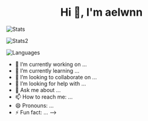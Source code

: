 <h1 align="center">Hi 👋, I'm aelwnn</h1>
<p> <img alt="Stats" src="https://github-readme-stats.vercel.app/api?username=aelwnn&count_private=true&show_icons=true&show_icons=true&theme=dracula" /> </p>
<p> <img alt="Stats2" src="https://github-readme-streak-stats.herokuapp.com/?user=aelwnn&theme=dracula" /> </p>
<p> <img alt="Languages" src="https://github-readme-stats.vercel.app/api/top-langs/?username=aelwnn&layout=compact&langs_count=10&show_icons=true&theme=dracula" /> </p>

- 🔭 I’m currently working on ...
- 🌱 I’m currently learning ...
- 👯 I’m looking to collaborate on ...
- 🤔 I’m looking for help with ...
- 💬 Ask me about ...
- 📫 How to reach me: ...
- 😄 Pronouns: ...
- ⚡ Fun fact: ...
-->
